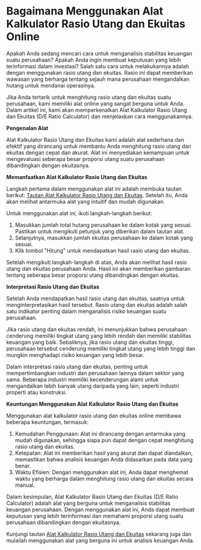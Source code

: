 Bagaimana Menggunakan Alat Kalkulator Rasio Utang dan Ekuitas Online
====================================================================

Apakah Anda sedang mencari cara untuk menganalisis stabilitas keuangan suatu perusahaan? Apakah Anda ingin membuat keputusan yang lebih terinformasi dalam investasi? Salah satu cara untuk melakukannya adalah dengan menggunakan rasio utang dan ekuitas. Rasio ini dapat memberikan wawasan yang berharga tentang sejauh mana perusahaan mengandalkan hutang untuk mendanai operasinya.

Jika Anda tertarik untuk menghitung rasio utang dan ekuitas suatu perusahaan, kami memiliki alat online yang sangat berguna untuk Anda. Dalam artikel ini, kami akan memperkenalkan Alat Kalkulator Rasio Utang dan Ekuitas (D/E Ratio Calculator) dan menjelaskan cara menggunakannya.

**Pengenalan Alat**

Alat Kalkulator Rasio Utang dan Ekuitas kami adalah alat sederhana dan efektif yang dirancang untuk membantu Anda menghitung rasio utang dan ekuitas dengan cepat dan akurat. Alat ini menyediakan kemampuan untuk mengevaluasi seberapa besar proporsi utang suatu perusahaan dibandingkan dengan ekuitasnya.

**Memanfaatkan Alat Kalkulator Rasio Utang dan Ekuitas**

Langkah pertama dalam menggunakan alat ini adalah membuka tautan berikut: [Tautan Alat Kalkulator Rasio Utang dan Ekuitas](https://www.onlinecalculatorsfree.com/id/financial/debt-to-equity-ratio-calculator.html). Setelah itu, Anda akan melihat antarmuka alat yang intuitif dan mudah digunakan.

Untuk menggunakan alat ini, ikuti langkah-langkah berikut:

1. Masukkan jumlah total hutang perusahaan ke dalam kotak yang sesuai. Pastikan untuk mengikuti petunjuk yang diberikan dalam tautan alat.
2. Selanjutnya, masukkan jumlah ekuitas perusahaan ke dalam kotak yang sesuai.
3. Klik tombol "Hitung" untuk mendapatkan hasil rasio utang dan ekuitas.

Setelah mengikuti langkah-langkah di atas, Anda akan melihat hasil rasio utang dan ekuitas perusahaan Anda. Hasil ini akan memberikan gambaran tentang seberapa besar proporsi utang dibandingkan dengan ekuitas.

**Interpretasi Rasio Utang dan Ekuitas**

Setelah Anda mendapatkan hasil rasio utang dan ekuitas, saatnya untuk menginterpretasikan hasil tersebut. Rasio utang dan ekuitas adalah salah satu indikator penting dalam menganalisis risiko keuangan suatu perusahaan.

Jika rasio utang dan ekuitas rendah, ini menunjukkan bahwa perusahaan cenderung memiliki tingkat utang yang lebih rendah dan memiliki stabilitas keuangan yang baik. Sebaliknya, jika rasio utang dan ekuitas tinggi, perusahaan tersebut cenderung memiliki tingkat utang yang lebih tinggi dan mungkin menghadapi risiko keuangan yang lebih besar.

Dalam interpretasi rasio utang dan ekuitas, penting untuk mempertimbangkan industri dan perusahaan lainnya dalam sektor yang sama. Beberapa industri memiliki kecenderungan alami untuk mengandalkan lebih banyak utang daripada yang lain, seperti industri properti atau konstruksi.

**Keuntungan Menggunakan Alat Kalkulator Rasio Utang dan Ekuitas**

Menggunakan alat kalkulator rasio utang dan ekuitas online membawa beberapa keuntungan, termasuk:

1. Kemudahan Penggunaan: Alat ini dirancang dengan antarmuka yang mudah digunakan, sehingga siapa pun dapat dengan cepat menghitung rasio utang dan ekuitas.
2. Ketepatan: Alat ini memberikan hasil yang akurat dan dapat diandalkan, memastikan bahwa analisis keuangan Anda didasarkan pada data yang benar.
3. Waktu Efisien: Dengan menggunakan alat ini, Anda dapat menghemat waktu yang berharga dalam menghitung rasio utang dan ekuitas secara manual.

Dalam kesimpulan, Alat Kalkulator Rasio Utang dan Ekuitas (D/E Ratio Calculator) adalah alat yang berguna untuk menganalisis stabilitas keuangan perusahaan. Dengan menggunakan alat ini, Anda dapat membuat keputusan yang lebih terinformasi dan memahami proporsi utang suatu perusahaan dibandingkan dengan ekuitasnya.

Kunjungi tautan [Alat Kalkulator Rasio Utang dan Ekuitas](https://www.onlinecalculatorsfree.com/id/financial/debt-to-equity-ratio-calculator.html) sekarang juga dan mulailah menggunakan alat yang berguna ini untuk analisis keuangan Anda.